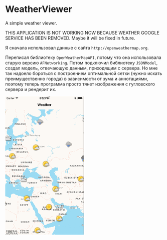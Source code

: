 # WeatherViewer
A simple weather viewer.

THIS APPLICATION IS NOT WORKING NOW BECAUSE WEATHER GOOGLE SERVICE HAS BEEN REMOVED.
Maybe it will be fixed in future.

Я сначала использовал данные с сайта `http://openweathermap.org`.

Переписал библиотеку `OpenWeatherMapAPI`, потому что она использовала старую версию `AFNetworking`.
Потом подключил библиотеку `JSONModel`, создал модель, отвечающую данным, приходящим с сервера.
Но мне так надоело бороться с построением оптимальной сетки (нужно искать преимущественно города) в зависимости от зума и аннотациями,
поэтому теперь программа просто тянет изображения с гугловского сервера и рендерит их.


![Alt text](https://github.com/NSSimpleApps/WeatherViewer/blob/master/WeatherViewer/WeatherViewer.gif)

